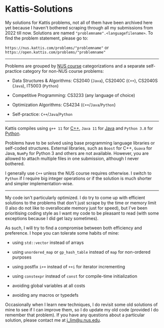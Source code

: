 # Kattis-Solutions

My solutions for Kattis problems, not all of them have been archived here yet because I haven't bothered scraping through all my submissions from 2022 till now. Solutions are named `"problemname".<languagefilename>`. To find the problem statement, please go to:

`https://nus.kattis.com/problems/"problemname"` or `https://open.kattis.com/problems/"problemname"`

---

Problems are grouped by [NUS course](https://nus.kattis.com/courses) categorizations and a separate self-practice category for non-NUS course problems:

* Data Structures & Algorithms: CS2040 (`Java`), CS2040C (`C++`), CS2040S (`Java`), IT5003 (`Python`)

* Competitive Programming: CS3233 (any language of choice)

* Optimization Algorithms: CS4234 (`C++`/`Java`/`Python`)

* Self-practice: `C++`/`Java`/`Python`

---

Kattis compiles using `g++ 11` for [C++](https://open.kattis.com/languages/cpp), `Java 11` for [Java](https://open.kattis.com/languages/java) and `Python 3.8` for [Python](https://open.kattis.com/languages/python3).

Problems have to be solved using base programming language libraries or self-coded structures. External libraries, such as `Boost` for C++, `Guava` for Java, `NumPy` for Python 3 and others are not available. However, you are allowed to attach multiple files in one submission, although I never bothered.

I generally use `C++` unless the NUS course requires otherwise. I switch to `Python` if I require big integer operations or if the solution is much shorter and simpler implementation-wise.

---

My code isn't particularly optimized. I do try to come up with efficient solutions to the problems that don't just scrape by the time or memory limit (I also do not like to overallocate memory just for speed), but I've been prioritising coding style as I want my code to be pleasant to read (with some exceptions because I did get lazy sometimes).

As such, I will try to find a compromise between both efficiency and preference. I hope you can tolerate some habits of mine:

* using `std::vector` instead of arrays

* using `unordered_map` or `gp_hash_table` instead of `map` for non-ordered purposes

* using postfix `i++` instead of `++i` for iterator incrementing

* using `constexpr` instead of `const` for compile-time initialization

* avoiding global variables at all costs

* avoiding any macros or typedefs

Occasionally when I learn new techniques, I do revisit some old solutions of mine to see if I can improve them, so I do update my old code (provided I do remember that problem). If you have any questions about a particular solution, please contact me at j_lim@u.nus.edu.

